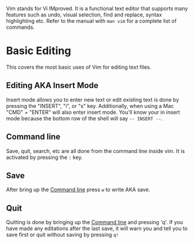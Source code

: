 Vim stands for Vi IMproved. It is a functional text editor that supports many features such as undo, visual selection, find and replace, syntax highlighting etc. Refer to the manual with `man vim` for a complete list of commands.
# Basic Editing
This covers the most basic uses of Vim for editing text files.
## Editing AKA Insert Mode
 Insert mode allows you to enter new text or edit existing text is done by pressing the "INSERT", "i", or "s" key. Additionally, when using a Mac "CMD" + "ENTER" will also enter insert mode. You'll know your in insert mode because the bottom row of the shell will say `-- INSERT --`.
 
## Command line
Save, quit, search, etc are all done from the command line inside vim. It is activated by pressing the `:` key. 

## Save
After bring up the [Command line](vim.md##Command%20line) press `w` to write AKA save.

## Quit
Quitting is done by bringing up the [Command line](vim.md##Command%20line) and pressing 'q'. If you have made any editations after the last save, it will warn you and tell you to save first or quit without saving by pressing `q!`